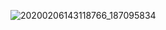 ![20200206143118766_187095834](https://gitee.com/caijingquan/imagebed/raw/master/1607997218_20200305212958940_145206845.jpg)